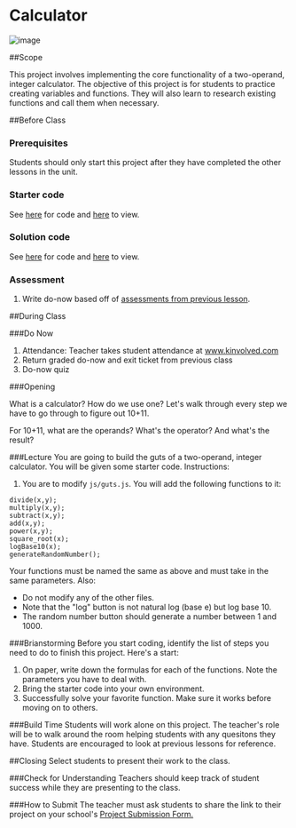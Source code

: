 # Calculator

![image](http://i.imgur.com/hbZ3reC.jpg)

##Scope

This project involves implementing the core functionality of a two-operand, integer calculator. The objective of this project is for students to practice creating variables and functions. They will also learn to research existing functions and call them when necessary. 
 
##Before Class

### Prerequisites
Students should only start this project after they have completed the other lessons in the unit.

### Starter code

See [here](starter_code/) for code and [here](https://rawgit.com/ScriptEdcurriculum/curriculum/master/units/4-javascript/lessons/4-project/starter_code/index.html) to view.

### Solution code

See [here](starter_code/) for code and [here](https://rawgit.com/ScriptEdcurriculum/curriculum/master/units/4-javascript/lessons/4-project/solution_code/index.html) to view.

### Assessment

1. Write do-now based off of [assessments from previous lesson](../../../4-javascript/lessons/3-pseudocode/assessments/).

##During Class

###Do Now

1. Attendance: Teacher takes student attendance at www.kinvolved.com
2. Return graded do-now and exit ticket from previous class
3. Do-now quiz

###Opening

What is a calculator? How do we use one? Let's walk through every step we have to go through to figure out 10+11. 

For 10+11, what are the operands? What's the operator? And what's the result?

###Lecture
You are going to build the guts of a two-operand, integer calculator. You will be given some starter code. Instructions:

1. You are to modify `js/guts.js`. You will add the following functions to it:

```
divide(x,y);
multiply(x,y);
subtract(x,y);
add(x,y);
power(x,y);
square_root(x);
logBase10(x);
generateRandomNumber();
```
Your functions must be named the same as above and must take in the same parameters. Also:

* Do not modify any of the other files. 
* Note that the "log" button is not natural log (base e) but log base 10.
* The random number button should generate a number between 1 and 1000.

###Brianstorming
Before you start coding, identify the list of steps you need to do to finish this project. Here's a start:

1. On paper, write down the formulas for each of the functions. Note the parameters you have to deal with.
2. Bring the starter code into your own environment.
3. Successfully solve your favorite function. Make sure it works before moving on to others.

###Build Time
Students will work alone on this project. The teacher's role will be to walk around the room helping students with any quesitons they have. Students are encouraged to look at previous lessons for reference.

##Closing
Select students to present their work to the class.

###Check for Understanding
Teachers should keep track of student success while they are presenting to the class.

###How to Submit
The teacher must ask students to share the link to their project on your school's [Project Submission Form.](https://docs.google.com/a/scripted.org/spreadsheets/d/1kaVH9hmkDCbBul19583UMPxl6IJ3-4pHgBQ2BU6TKDk/edit#gid=0)
